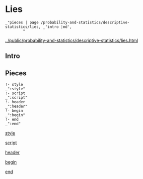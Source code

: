 # Lies

    _"pieces | page /probability-and-statistics/descriptive-statistics/lies, _'intro |md',
            "

[../public/probability-and-statistics/descriptive-statistics/lies.html](# "save:")


## Intro

## Pieces

    !- style
    _":style"
    !- script
    _":script"
    !- header
    _":header"
    !- begin
    _":begin"
    !- end
    _":end"

[style]() 

[script]()

[header]()

[begin]()

[end]()

